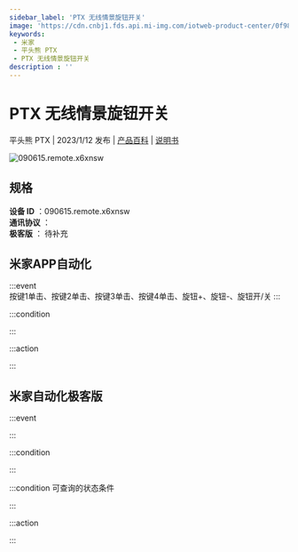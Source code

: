 ```yaml
---
sidebar_label: 'PTX 无线情景旋钮开关'
image: 'https://cdn.cnbj1.fds.api.mi-img.com/iotweb-product-center/0f981dd535b81186d83bf5f892c9c27c_1665102612568.png?GalaxyAccessKeyId=AKVGLQWBOVIRQ3XLEW&Expires=9223372036854775807&Signature=9ux8/zNxIJrn10caDqiho3BxHC8='
keywords: 
 - 米家
 - 平头熊 PTX
 - PTX 无线情景旋钮开关
description : ''
---
```

# PTX 无线情景旋钮开关

平头熊 PTX | 2023/1/12 发布 | [产品百科](https://home.mi.com/webapp/content/baike/product/index.html?model=090615.remote.x6xnsw/) | [说明书](https://home.mi.com/views/introduction.html?model=090615.remote.x6xnsw&region=cn)

![090615.remote.x6xnsw](https://cdn.cnbj1.fds.api.mi-img.com/iotweb-product-center/0f981dd535b81186d83bf5f892c9c27c_1665102612568.png?GalaxyAccessKeyId=AKVGLQWBOVIRQ3XLEW&Expires=9223372036854775807&Signature=9ux8/zNxIJrn10caDqiho3BxHC8=)

## 规格  
> 
**设备 ID** ：090615.remote.x6xnsw  
**通讯协议** ：  
**极客版**  ： 待补充 


## 米家APP自动化  

:::event  
按键1单击、按键2单击、按键3单击、按键4单击、旋钮+、旋钮-、旋钮开/关
:::

:::condition  

:::

:::action   

:::

## 米家自动化极客版  

:::event  

:::

:::condition  

:::

:::condition 可查询的状态条件  

:::

:::action  

:::

        
